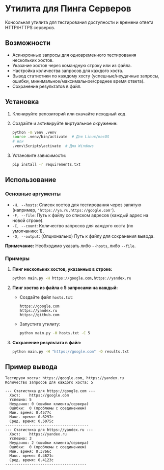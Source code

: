 # Утилита для Пинга Серверов

Консольная утилита для тестирования доступности и времени ответа HTTP/HTTPS серверов.

## Возможности

- Асинхронные запросы для одновременного тестирования нескольких хостов.
- Указание хостов через командную строку или из файла.
- Настройка количества запросов для каждого хоста.
- Вывод статистики по каждому хосту (успешные/неудачные запросы, ошибки, минимальное/максимальное/среднее время ответа).
- Сохранение результатов в файл.

## Установка

1.  Клонируйте репозиторий или скачайте исходный код.
2.  Создайте и активируйте виртуальное окружение:

    ```bash
    python -m venv .venv
    source .venv/bin/activate  # Для Linux/macOS
    # или
    .venv\Scripts\activate  # Для Windows
    ```

3.  Установите зависимости:

    ```bash
    pip install -r requirements.txt
    ```

## Использование

### Основные аргументы

-   `-H, --hosts`: Список хостов для тестирования через запятую (например, `'https://ya.ru,https://google.com'`).
-   `-F, --file`: Путь к файлу со списком адресов (каждый адрес на новой строке).
-   `-C, --count`: Количество запросов для каждого хоста (по умолчанию: 1).
-   `-O, --output`: (Опционально) Путь к файлу для сохранения вывода.

**Примечание:** Необходимо указать либо `--hosts`, либо `--file`.

### Примеры

1.  **Пинг нескольких хостов, указанных в строке:**

    ```bash
    python main.py -H https://google.com,https://yandex.ru
    ```

2.  **Пинг хостов из файла с 5 запросами на каждый:**

    *   Создайте файл `hosts.txt`:

        ```
        https://google.com
        https://yandex.ru
        https://github.com
        ```

    *   Запустите утилиту:

        ```bash
        python main.py -H hosts.txt -C 5
        ```

3.  **Сохранение результата в файл:**

    ```bash
    python main.py -H "https://google.com" -O results.txt
    ```

## Пример вывода

```
Тестируем хосты: https://google.com, https://yandex.ru
Количество запросов для каждого хоста: 5

--- Статистика для https://google.com ---
  Хост:    https://google.com
  Успешно: 5
  Неудачно: 0 (ошибки клиента/сервера)
  Ошибки:  0 (проблемы с соединением) 
  Мин. время: 0.4577с
  Макс. время: 0.6297с
  Сред. время: 0.5075с
--------------------------------------
--- Статистика для https://yandex.ru ---
  Хост:    https://yandex.ru
  Успешно: 3
  Неудачно: 2 (ошибки клиента/сервера)
  Ошибки:  0 (проблемы с соединением)
  Мин. время: 0.3766с
  Макс. время: 0.4621с
  Сред. время: 0.4123с
-------------------------------------
```
